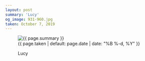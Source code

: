 ```yaml
---
layout: post
summary: 'Lucy'
og_image: 931-960.jpg
taken: October 7, 2019
---
```


<figure class="post" data-src="{{ site.assets_url }}/{{ page.og_image }}">
<img alt="{{ page.summary }}" sizes="(min-width: 700px) 50vw, calc(100vw - 2rem)" src="{{ site.assets_url }}/931-480.jpg" srcset="{{ site.assets_url }}/931-240.jpg 240w, {{ site.assets_url }}/931-480.jpg 480w, {{ site.assets_url }}/931-720.jpg 720w, {{ site.assets_url }}/931-960.jpg 960w"/>
<figcaption>
<time>{{ page.taken | default: page.date | date: "%B %-d, %Y" }}</time>
<p>Lucy</p>
</figcaption>
</figure>
